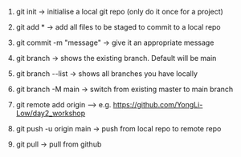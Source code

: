 

1. git init -> initialise a local git repo (only do it once for a project)

2. git add * -> add all files to be staged to commit to a local repo

3. git commit -m "message" -> give it an appropriate message

4. git branch -> shows the existing branch. Default will be main

5. git branch --list -> shows all branches you have locally

6. git branch -M main -> switch from existing master to main branch

7. git remote add origin <your own repo> --> e.g. https://github.com/YongLi-Low/day2_workshop 

8. git push -u origin main -> push from local repo to remote repo

9. git pull -> pull from github